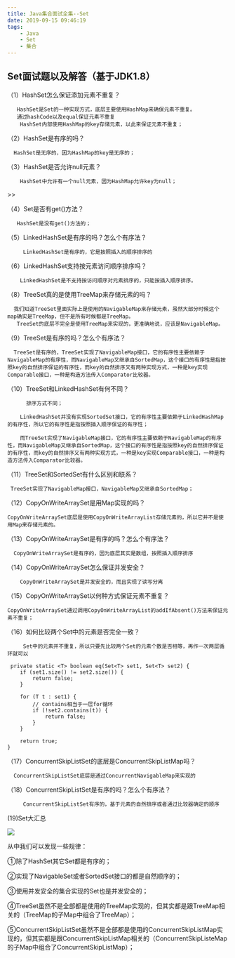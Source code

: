 ```yaml
---
title: Java集合面试全集--Set
date: 2019-09-15 09:46:19 
tags: 
    - Java 
    - Set
    - 集合
---
```


## Set面试题以及解答（基于JDK1.8） ##

（1）HashSet怎么保证添加元素不重复？

       HashSet是Set的一种实现方式，底层主要使用HashMap来确保元素不重复。 
       通过hashCode以及equal保证元素不重复
        HashSet内部使用HashMap的key存储元素，以此来保证元素不重复；

（2）HashSet是有序的吗？

      HashSet是无序的，因为HashMap的key是无序的；

（3）HashSet是否允许null元素？

        HashSet中允许有一个null元素，因为HashMap允许key为null；
       
<!--more-->>>
（4）Set是否有get()方法？
   
       HashSet是没有get()方法的；

（5）LinkedHashSet是有序的吗？怎么个有序法？
         
         LinkedHashSet是有序的，它是按照插入的顺序排序的

（6）LinkedHashSet支持按元素访问顺序排序吗？

        LinkedHashSet是不支持按访问顺序对元素排序的，只能按插入顺序排序。

（8）TreeSet真的是使用TreeMap来存储元素的吗？
     
      我们知道TreeSet里面实际上是使用的NavigableMap来存储元素，虽然大部分时候这个map确实是TreeMap，但不是所有时候都是TreeMap。
       TreeSet的底层不完全是使用TreeMap来实现的，更准确地说，应该是NavigableMap。

（9）TreeSet是有序的吗？怎么个有序法？
            
      TreeSet是有序的，TreeSet实现了NavigableMap接口，它的有序性主要依赖于NavigableMap的有序性，而NavigableMap又继承自SortedMap，这个接口的有序性是指按照key的自然排序保证的有序性，而key的自然排序又有两种实现方式，一种是key实现Comparable接口，一种是构造方法传入Comparator比较器。

（10）TreeSet和LinkedHashSet有何不同？

          排序方式不同；
          
		LinkedHashSet并没有实现SortedSet接口，它的有序性主要依赖于LinkedHashMap的有序性，所以它的有序性是指按照插入顺序保证的有序性；
		
		而TreeSet实现了NavigableMap接口，它的有序性主要依赖于NavigableMap的有序性，而NavigableMap又继承自SortedMap，这个接口的有序性是指按照key的自然排序保证的有序性，而key的自然排序又有两种实现方式，一种是key实现Comparable接口，一种是构造方法传入Comparator比较器。

（11）TreeSet和SortedSet有什么区别和联系？

     TreeSet实现了NavigableMap接口，NavigableMap又继承自SortedMap；
         

（12）CopyOnWriteArraySet是用Map实现的吗？

    CopyOnWriteArraySet底层是使用CopyOnWriteArrayList存储元素的，所以它并不是使用Map来存储元素的。

（13）CopyOnWriteArraySet是有序的吗？怎么个有序法？
 
      CopyOnWriteArraySet是有序的，因为底层其实是数组，按照插入顺序排序

（14）CopyOnWriteArraySet怎么保证并发安全？

        CopyOnWriteArraySet是并发安全的，而且实现了读写分离

（15）CopyOnWriteArraySet以何种方式保证元素不重复？
 
    CopyOnWriteArraySet通过调用CopyOnWriteArrayList的addIfAbsent()方法来保证元素不重复；
        

（16）如何比较两个Set中的元素是否完全一致？

         Set中的元素并不重复，所以只要先比较两个Set的元素个数是否相等，再作一次两层循环就可以

     private static <T> boolean eq(Set<T> set1, Set<T> set2) {
        if (set1.size() != set2.size()) {
            return false;
        }

        for (T t : set1) {
            // contains相当于一层for循环
            if (!set2.contains(t)) {
                return false;
            }
        }

        return true;
    }


（17）ConcurrentSkipListSet的底层是ConcurrentSkipListMap吗？

      ConcurrentSkipListSet底层是通过ConcurrentNavigableMap来实现的

（18）ConcurrentSkipListSet是有序的吗？怎么个有序法？

         ConcurrentSkipListSet有序的，基于元素的自然排序或者通过比较器确定的顺序

 

 (19)Set大汇总

![](/image/Java集合总结/set总结.png)


从中我们可以发现一些规律：

①除了HashSet其它Set都是有序的；

②实现了NavigableSet或者SortedSet接口的都是自然顺序的；

③使用并发安全的集合实现的Set也是并发安全的；

④TreeSet虽然不是全部都是使用的TreeMap实现的，但其实都是跟TreeMap相关的（TreeMap的子Map中组合了TreeMap）；

⑤ConcurrentSkipListSet虽然不是全部都是使用的ConcurrentSkipListMap实现的，但其实都是跟ConcurrentSkipListMap相关的（ConcurrentSkipListeMap的子Map中组合了ConcurrentSkipListMap）；
              

      